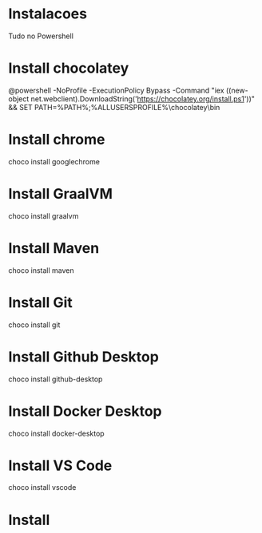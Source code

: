 # Instalacoes

Tudo no Powershell

# Install chocolatey

@powershell -NoProfile -ExecutionPolicy Bypass -Command "iex ((new-object net.webclient).DownloadString('https://chocolatey.org/install.ps1'))" && SET PATH=%PATH%;%ALLUSERSPROFILE%\chocolatey\bin

# Install chrome

choco install googlechrome

# Install GraalVM

choco install graalvm

# Install Maven

choco install maven


# Install Git

choco install git

# Install Github Desktop

choco install github-desktop

# Install Docker Desktop

choco install docker-desktop

# Install VS Code

choco install vscode

# Install 







